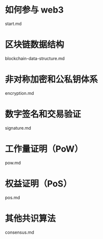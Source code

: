 # 如何参与 web3

start.md

# 区块链数据结构

blockchain-data-structure.md

# 非对称加密和公私钥体系

encryption.md

# 数字签名和交易验证

signature.md

# 工作量证明（PoW）

pow.md

# 权益证明（PoS）

pos.md

# 其他共识算法

consensus.md
